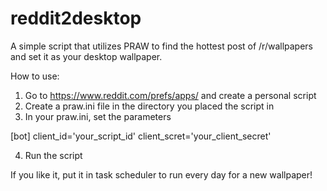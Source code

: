 # reddit2desktop

A simple script that utilizes PRAW to find the hottest post of /r/wallpapers and set it as your desktop wallpaper.

How to use:
1. Go to https://www.reddit.com/prefs/apps/ and create a personal script
2. Create a praw.ini file in the directory you placed the script in
3. In your praw.ini, set the parameters 

[bot]
client_id='your_script_id'
client_scret='your_client_secret'

4. Run the script

If you like it, put it in task scheduler to run every day for a new wallpaper!
